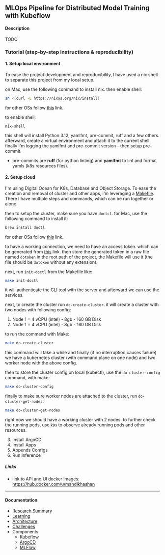MLOps Pipeline for Distributed Model Training with Kubeflow
---

#### Description

TODO

### Tutorial (step-by-step instructions & reproducibility)

#### 1. Setup local environment

To ease the project development and reproducibility, I have used a nix shell to separate this project from my local setup.

on Mac, use the following command to install nix. then enable shell:
```bash
sh <(curl -L https://nixos.org/nix/install)
```

for other OSs follow [this](https://nixos.org/download/) link.

to enable shell:
```bash
nix-shell
```

this shell will install Python 3.12, yamlfmt, pre-commit, ruff and a few others. afterward, create a virtual environment and 
attach it to the current shell. finally I'm logging the yamlfmt and pre-commit version - then setup pre-commit.

- pre-commits are **ruff** (for python linting) and **yamlfmt** to lint and format yamls (k8s resources files).

#### 2. Setup cloud

I'm using Digital Ocean for K8s, Database and Object Storage. To ease the creation and removal of cluster and other apps, 
i'm leveraging a [Makefile](./Makefile). There I have multiple steps and commands, which can be run together or alone.

then to setup the cluster, make sure you have `doctcl`. for Mac, use the following command to install it:

```bash
brew install doctl
```

for other OSs follow [this](https://docs.digitalocean.com/reference/doctl/how-to/install/) link.

to have a working connection, we need to have an access token. which can be generated from [this](https://docs.digitalocean.com/reference/api/create-personal-access-token/) link.
then store the generated token in a raw file named `dotoken` in the root path of the project, the Makefile will use it (the file should be `dotoken` without any extension).

next, run `init-doctl` from the Makefile like:

```bash
make init-doctl
```

it will authenticate the CLI tool with the server and afterward we can use the services.

next, to create the cluster run `do-create-cluster`. it will create a cluster with two nodes with following config:

1. Node 1 = 4 vCPU (intel) - 8gb - 160 GB Disk
2. Node 1 = 4 vCPU (intel) - 8gb - 160 GB Disk

to run the command with Make:

```bash
make do-create-cluster
```

this command will take a while and finally (if no interruption causes failure) we have a kubernetes cluster (with command plane on one node) and 
two worker node with the above config.

then to store the cluster config on local (kubectl), use the `do-cluster-config` command, with make:

```bash
make do-cluster-config
```

finally to make sure worker nodes are attached to the cluster, run `do-cluster-get-nodes`:

```bash
make do-cluster-get-nodes
```

right now we should have a working cluster with 2 nodes. to further check the running pods, use `k9s` to observe already running
pods and other resources. 

3. Install ArgoCD
4. Install Apps
5. Appends Configs
6. Run Inference

##### Links 

- link to API and UI docker images: https://hub.docker.com/u/mahdikhashan

---

#### Documentation

- [Research Summary](./docs/RESEARCH_SUMMARY.md)
- [Learning](./docs/LEARNINGS.md)
- [Architecture](./docs/ARCH.md)
- [Challenges](./docs/CHALLENGES.md)
- Components
  - [Kubeflow](./docs/KUEBFLOW.md)
  - [ArgoCD](./docs/ARGO.md)
  - [MLFlow](./apps/registry/mlflow/README.md)
